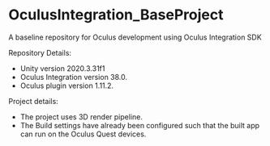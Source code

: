 # OculusIntegration_BaseProject
A baseline repository for Oculus development using Oculus Integration SDK

Repository Details:
- Unity version 2020.3.31f1
- Oculus Integration version 38.0.
- Oculus plugin version 1.11.2.

Project details:
- The project uses 3D render pipeline.
- The Build settings have already been configured such that the built app can run on the Oculus Quest devices.

